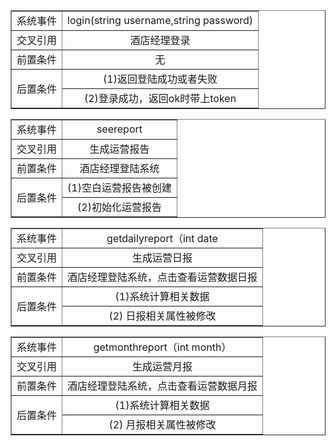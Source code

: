 <head>
<style>
td
{text-align:center}
th
{text-align:center}
</style>
</head>
<table border= "1px" >
    <tr>
        <td colspan="1">系统事件</td>
        <td colspan="1">login(string username,string password)</td>
    </tr>
    <tr>
        <td colspan="1">交叉引用</td>
        <td colspan="1">酒店经理登录</td>
    </tr>
    <tr>
        <td rowspan="1">前置条件</td>
        <td colspan="1">无</td>
    </tr>
    <tr>
        <td rowspan="2">后置条件</td>
        <td colspan="1">(1)返回登陆成功或者失败</td>
    </tr>
    <tr>
       <td colspan="1">(2)登录成功，返回ok时带上token</td>
    </tr>
</table>


<head>
<style>
td
{text-align:center}
th
{text-align:center}
</style>
</head>
<table border= "1px" >
    <tr>
        <td colspan="1">系统事件</td>
        <td colspan="1">seereport</td>
    </tr>
    <tr>
        <td colspan="1">交叉引用</td>
        <td colspan="1">生成运营报告</td>
    </tr>
    <tr>
        <td rowspan="1">前置条件</td>
        <td colspan="1">酒店经理登陆系统          </td>
    </tr>
    <tr>
        <td rowspan="2">后置条件</td>
        <td colspan="1">(1)空白运营报告被创建</td>
    </tr>
    <tr>
       <td colspan="1">(2)初始化运营报告</td>
    </tr>
</table>




<head>
<style>
td
{text-align:center}
th
{text-align:center}
</style>
</head>
<table border= "1px" >
    <tr>
        <td colspan="1">系统事件</td>
        <td colspan="1">getdailyreport（int date</td>
    </tr>
    <tr>
        <td colspan="1">交叉引用</td>
        <td colspan="1">生成运营日报</td>
    </tr>
    <tr>
        <td rowspan="1">前置条件</td>
        <td colspan="1">酒店经理登陆系统，点击查看运营数据日报</td>
    </tr>
    <tr>
        <td rowspan="2">后置条件</td>
        <td colspan="1">(1)系统计算相关数据</td>
    </tr>
    <tr>
       <td colspan="1">(2) 日报相关属性被修改</td>
    </tr>
</table>


<head>
<style>
td
{text-align:center}
th
{text-align:center}
</style>
</head>
<table border= "1px" >
    <tr>
        <td colspan="1">系统事件</td>
        <td colspan="1">getmonthreport（int month）</td>
    </tr>
    <tr>
        <td colspan="1">交叉引用</td>
        <td colspan="1">生成运营月报</td>
    </tr>
    <tr>
        <td rowspan="1">前置条件</td>
        <td colspan="1">酒店经理登陆系统，点击查看运营数据月报</td>
    </tr>
    <tr>
        <td rowspan="2">后置条件</td>
        <td colspan="1">(1)系统计算相关数据</td>
    </tr>
    <tr>
       <td colspan="1">(2) 月报相关属性被修改</td>
    </tr>
</table>



